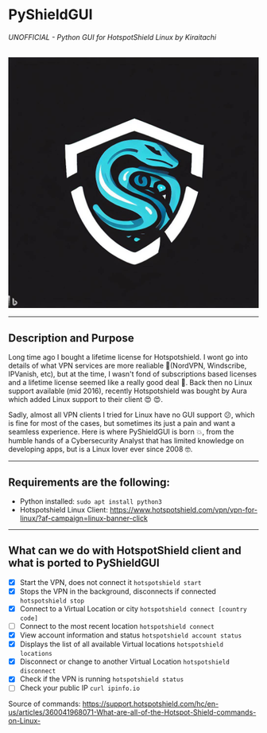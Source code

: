 # PyShieldGUI

###### UNOFFICIAL - Python GUI for HotspotShield Linux by Kiraitachi
<p align="center">
  <img src="https://github.com/kiraitachi/PyShield/blob/main/Pyshield.png">
</p>

---

## Description and Purpose

Long time ago I bought a lifetime license for Hotspotshield. I wont go into details of what VPN services are more realiable :yawning_face:(NordVPN, Windscribe, IPVanish, etc), but at the time, I wasn't fond of subscriptions based licenses and a lifetime license seemed like a really good deal :money_mouth_face:. Back then no Linux support available (mid 2016), recently Hotspotshield was bought by Aura which added Linux support to their client :heart_eyes: :heart_eyes:.

Sadly, almost all VPN clients I tried for Linux have no GUI support :confused:, which is fine for most of the cases, but sometimes its just a pain and want a seamless experience. Here is where PyShieldGUI is born :boom:, from the humble hands of a Cybersecurity Analyst that has limited knowledge on developing apps, but is a Linux lover ever since 2008 :nerd_face:.

---

## Requirements are the following:

* Python installed: `sudo apt install python3`
* Hotspotshield Linux Client: https://www.hotspotshield.com/vpn/vpn-for-linux/?af-campaign=linux-banner-click
            
---
           
## What can we do with HotspotShield client and what is ported to PyShieldGUI

- [x] Start the VPN, does not connect it `hotspotshield start`
- [x] Stops the VPN in the background, disconnects if connected `hotspotshield stop`
- [X] Connect to a Virtual Location or city `hotspotshield connect [country code]`
- [ ] Connect to the most recent location `hotspotshield connect`
- [x] View account information and status `hotspotshield account status`
- [x] Displays the list of all available Virtual locations `hotspotshield locations`
- [x] Disconnect or change to another Virtual Location `hotspotshield disconnect`
- [x] Check if the VPN is running `hotspotshield status`
- [ ] Check your public IP `curl ipinfo.io`

Source of commands: https://support.hotspotshield.com/hc/en-us/articles/360041968071-What-are-all-of-the-Hotspot-Shield-commands-on-Linux-
